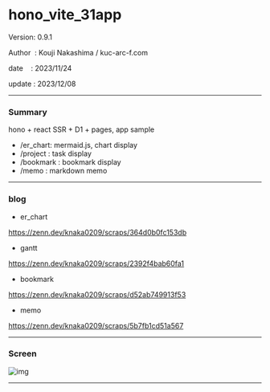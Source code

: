﻿# hono_vite_31app

 Version: 0.9.1

 Author  : Kouji Nakashima / kuc-arc-f.com

 date    : 2023/11/24 

 update  : 2023/12/08 

***
### Summary

hono + react SSR + D1 + pages, app sample

* /er_chart: mermaid.js, chart display
* /project : task display
* /bookmark : bookmark display
* /memo : markdown memo

***
### blog 

* er_chart

https://zenn.dev/knaka0209/scraps/364d0b0fc153db

* gantt

https://zenn.dev/knaka0209/scraps/2392f4bab60fa1

* bookmark

https://zenn.dev/knaka0209/scraps/d52ab749913f53

* memo

https://zenn.dev/knaka0209/scraps/5b7fb1cd51a567

***
### Screen

![img](http://drive.google.com/uc?export=view&id=1dMpTFnZxbnhOh9DvOJY_BT-RL9AXfQaM)

***
